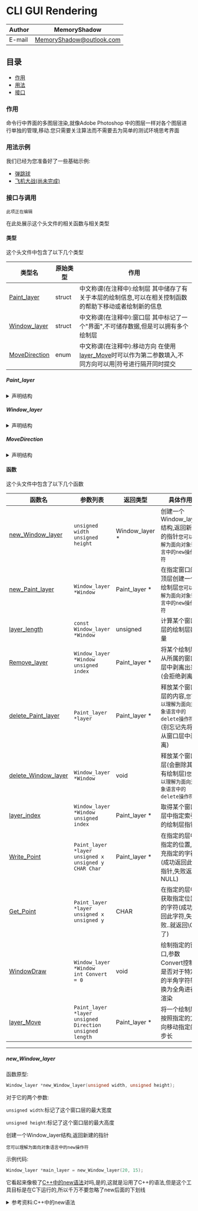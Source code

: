 # CLI GUI Rendering

|Author|MemoryShadow|
|---|---
|E-mail|MemoryShadow@outlook.com|

## 目录

* [作用](#作用 "点击前往")
* [用法](#用法示例 "点击前往")
* [接口](#接口与调用 "点击前往")

### 作用

命令行中界面的多图层渲染,就像Adobe Photoshop 中的图层一样对各个图层进行单独的管理,移动.您只需要关注算法而不需要去为简单的测试环境思考界面

### 用法示例

我们已经为您准备好了一些基础示例:

* [弹跳球](./Bouncing%20ball.cpp "点击前往")
* [飞机大战(尚未完成)](./Airplane%20war.cpp "点击前往")

### 接口与调用

`此项正在编辑`

在此处展示这个头文件的相关函数与相关类型

#### 类型

这个头文件中包含了以下几个类型

|类型名|原始类型|作用|
|---|---|---|
|[Paint_layer](#Paint_layer "点击访问详解")|struct|中文称谓(在注释中):绘制层 其中储存了有关于本层的绘制信息,可以在相关控制函数的帮助下移动或者绘制新的信息|
|[Window_layer](#Window_layer "点击访问详解")|struct|中文称谓(在注释中):窗口层 其中标记了一个"界面",不可储存数据,但是可以拥有多个绘制层|
|[MoveDirection](#MoveDirection "点击访问详解")|enum|中文称谓(在注释中):移动方向 在使用[layer_Move](#layer_Move "点击前往")时可以作为第二参数填入,不同方向可以用\|符号进行隔开同时提交|

##### Paint_layer

<details>
<summary>声明结构</summary>

```C
struct Paint_layer
{
    // 层的宽
    unsigned width;
    // 层的高
    unsigned height;
    // 记录每个点的内容
    CHAR **Data;
    // 为链表做的准备
    Paint_layer *Next;
};
```

</details>

##### Window_layer

<details>
<summary>声明结构</summary>

```C
typedef struct Paint_layer Window_layer;
```

</details>

##### MoveDirection

<details>
<summary>声明结构</summary>

```C
enum MoveDirection
{
    Up = 1,
    Down = 2,
    Left = 4,
    Right = 8
};
```

</details>

#### 函数

这个头文件中包含了以下几个函数

|函数名|参数列表|返回类型|具体作用|使用示例|
|---|---|---|---|---|
|[new_Window_layer](#new_Window_layer "点击访问详解")|`unsigned width`<br />`unsigned height`|Window_layer *|创建一个Window_layer结构,返回新建的指针`您可以理解为面向对象语言中的new操作符`|`Window_layer *main_layer = new_Window_layer(20, 15);`|
|[new_Paint_layer](#new_Paint_layer "点击访问详解")|`Window_layer *Window`|Paint_layer *|在指定窗口的顶层创建一个绘制层`您可以理解为面向对象语言中的new操作符`|`Paint_layer *edge_layer = new_Paint_layer(main_layer);`|
|[layer_length](#layer_length "点击访问详解")|`const Window_layer *Window`|unsigned|计算某个窗口层的绘制层数量|`示例代码见详解`|
|[Remove_layer](#Remove_layer "点击访问详解")|`Window_layer *Window`<br />`unsigned index`|Paint_layer *|将某个绘制层从所属的窗口层中剥离出来(会拒绝剥离0)|`Remove_layer(main_layer,1)`|
|[delete_Paint_layer](#delete_Paint_layer "点击访问详解")|`Paint_layer *layer`|Paint_layer *|释放某个窗口层的内容,`您可以理解为面向对象语言中的delete操作符`(别忘记先将其从窗口层中剥离)|`delete_Paint_layer(Window)`|
|[delete_Window_layer](#delete_Window_layer "点击访问详解")|`Window_layer *Window`|void|释放某个窗口层(会删除其所有绘制层)`您可以理解为面向对象语言中的delete操作符`|`delete_Window_layer(main_layer)`|
|[layer_index](#layer_index "点击访问详解")|`Window_layer *Window`<br />`unsigned index`|Paint_layer *|取得某个窗口层中指定索引的绘制层指针|`layer_index(main_layer,1)`|
|[Write_Point](#Write_Point "点击访问详解")|`Paint_layer *layer`<br />`unsigned x`<br />`unsigned y`<br />`CHAR Char`|Paint_layer *|在指定的层中指定的位置,填充指定的字符(成功返回此层指针,失败返回NULL)|`示例代码见详解`|
|[Get_Point](#Get_Point "点击访问详解")|`Paint_layer *layer`<br />`unsigned x`<br />`unsigned y`|CHAR|在指定的层中获取指定位置的字符(成功返回此字符,失败..就返回\0好了)|`示例代码见详解`|
|[WindowDraw](#WindowDraw "点击访问详解")|`Window_layer *Window`<br />`int Convert = 0`|void|绘制指定的窗口,参数Convert控制是否对于特定的半角字符转换为全角进行渲染|`WindowDraw(main_layer)`|
|[layer_Move](#layer_Move "点击访问详解")|`Paint_layer *layer`<br />`unsigned Direction`<br />`unsigned length`|Paint_layer *|将一个绘制层按照指定的方向移动指定的步长|`layer_Move(layer_length(main_layer,1),Up,1)`|

****

##### new_Window_layer

函数原型:

```C
Window_layer *new_Window_layer(unsigned width, unsigned height);
```

对于它的两个参数:

`unsigned width`:标记了这个窗口层的最大宽度

`unsigned height`:标记了这个窗口层的最大高度

创建一个Window_layer结构,返回新建的指针

`您可以理解为面向对象语言中的new操作符`

示例代码:

```C
Window_layer *main_layer = new_Window_layer(20, 15);
```

它看起来像极了[C++中的new语法](#参考资料\:C\+\+中的new语法 "点击查看")对吗,是的,这就是沿用了C++的语法,但是这个工具目标是在C下运行的,所以千万不要忽略了new后面的下划线

<details>
<summary>参考资料:C++中的new语法</summary>

###### 参考资料:C++中的new语法

上面所提到的,沿用了C++的语法,此处是参考,对于尚未接触面向对象语言,或者接触过但是尚未接触C++语言的开发者,可能这部分资料会对你有一些帮助.

```C++
Window_layer *main_layer = new Window_layer(20, 15);
```

这段代码将会调用类型Window_layer的构造器`Window_layer::Window_layer(unsigned,unsigned)`新增一个Window_layer类型的实例,这个实例的指针会被`Window_layer的构造器`返回
并且放到`Window_layer *main_layer`所声明的Window_layer类型指针main_layer中去.

如果想要了解更多,请参阅C++文档

</details>

